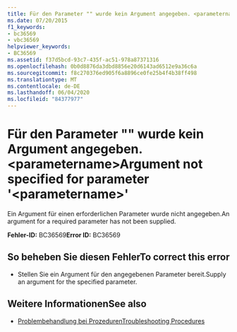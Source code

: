 ```yaml
---
title: Für den Parameter "" wurde kein Argument angegeben. <parametername>
ms.date: 07/20/2015
f1_keywords:
- bc36569
- vbc36569
helpviewer_keywords:
- BC36569
ms.assetid: f37d5bcd-93c7-435f-ac51-978a87371316
ms.openlocfilehash: 0b0d8876da3dbd8856e20d6143ad6512e9a36c6a
ms.sourcegitcommit: f8c270376ed905f6a8896ce0fe25b4f4b38ff498
ms.translationtype: MT
ms.contentlocale: de-DE
ms.lasthandoff: 06/04/2020
ms.locfileid: "84377977"
---
```

# <a name="argument-not-specified-for-parameter-parametername"></a><span data-ttu-id="4d93d-102">Für den Parameter "" wurde kein Argument angegeben. \<parametername></span><span class="sxs-lookup"><span data-stu-id="4d93d-102">Argument not specified for parameter '\<parametername>'</span></span>
<span data-ttu-id="4d93d-103">Ein Argument für einen erforderlichen Parameter wurde nicht angegeben.</span><span class="sxs-lookup"><span data-stu-id="4d93d-103">An argument for a required parameter has not been supplied.</span></span>  
  
 <span data-ttu-id="4d93d-104">**Fehler-ID:** BC36569</span><span class="sxs-lookup"><span data-stu-id="4d93d-104">**Error ID:** BC36569</span></span>  
  
## <a name="to-correct-this-error"></a><span data-ttu-id="4d93d-105">So beheben Sie diesen Fehler</span><span class="sxs-lookup"><span data-stu-id="4d93d-105">To correct this error</span></span>  
  
- <span data-ttu-id="4d93d-106">Stellen Sie ein Argument für den angegebenen Parameter bereit.</span><span class="sxs-lookup"><span data-stu-id="4d93d-106">Supply an argument for the specified parameter.</span></span>  
  
## <a name="see-also"></a><span data-ttu-id="4d93d-107">Weitere Informationen</span><span class="sxs-lookup"><span data-stu-id="4d93d-107">See also</span></span>

- [<span data-ttu-id="4d93d-108">Problembehandlung bei Prozeduren</span><span class="sxs-lookup"><span data-stu-id="4d93d-108">Troubleshooting Procedures</span></span>](../programming-guide/language-features/procedures/troubleshooting-procedures.md)
